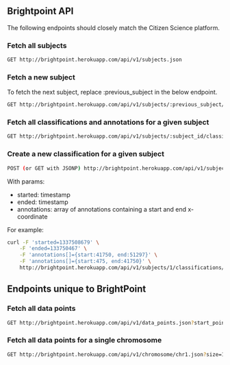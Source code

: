 ## Brightpoint API

The following endpoints should closely match the Citizen Science platform.

### Fetch all subjects

```bash
GET http://brightpoint.herokuapp.com/api/v1/subjects.json
```

### Fetch a new subject 

To fetch the next subject, replace :previous_subject in the below endpoint.

```bash
GET http://brightpoint.herokuapp.com/api/v1/subjects/:previous_subject/next.json
```

### Fetch all classifications and annotations for a given subject

```bash
GET http://brightpoint.herokuapp.com/api/v1/subjects/:subject_id/classifications.json
```

### Create a new classification for a given subject

```bash
POST (or GET with JSONP) http://brightpoint.herokuapp.com/api/v1/subjects/:subject_id/classifications/new.json
```

With params:

- started: timestamp
- ended: timestamp
- annotations: array of annotations containing a start and end x-coordinate

For example:

```bash
curl -F 'started=1337508679' \
	-F 'ended=133750467' \
	-F 'annotations[]={start:41750, end:51297}' \
	-F 'annotations[]={start:475, end:41750}' \
	http://brightpoint.herokuapp.com/api/v1/subjects/1/classifications/new.json
```

## Endpoints unique to BrightPoint

### Fetch all data points

```bash
GET http://brightpoint.herokuapp.com/api/v1/data_points.json?start_point=390&size=100
```

### Fetch all data points for a single chromosome

```bash
GET http://brightpoint.herokuapp.com/api/v1/chromosome/chr1.json?size=100
```